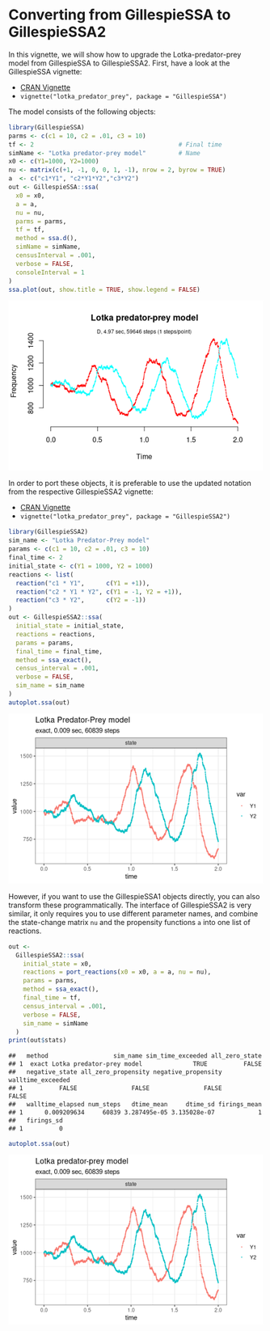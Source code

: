 Converting from GillespieSSA to GillespieSSA2
================

<!-- github markdown built using 
rmarkdown::render("vignettes/converting_from_GillespieSSA.Rmd", output_format = "github_document")
-->

In this vignette, we will show how to upgrade the Lotka-predator-prey
model from GillespieSSA to GillespieSSA2. First, have a look at the
GillespieSSA vignette:

  - [CRAN
    Vignette](https://CRAN.R-project.org/package=GillespieSSA/vignettes/lotka_predator_prey.html)
  - `vignette("lotka_predator_prey", package = "GillespieSSA")`

The model consists of the following objects:

``` r
library(GillespieSSA)
parms <- c(c1 = 10, c2 = .01, c3 = 10)
tf <- 2                                        # Final time
simName <- "Lotka predator-prey model"         # Name
x0 <- c(Y1=1000, Y2=1000)
nu <- matrix(c(+1, -1, 0, 0, 1, -1), nrow = 2, byrow = TRUE)
a  <- c("c1*Y1", "c2*Y1*Y2","c3*Y2")
out <- GillespieSSA::ssa(
  x0 = x0,
  a = a,
  nu = nu,
  parms = parms,
  tf = tf,
  method = ssa.d(),
  simName = simName,
  censusInterval = .001,
  verbose = FALSE,
  consoleInterval = 1
) 
ssa.plot(out, show.title = TRUE, show.legend = FALSE)
```

![](converting_from_GillespieSSA_files/figure-gfm/gssa1-1.png)<!-- -->

In order to port these objects, it is preferable to use the updated
notation from the respective GillespieSSA2 vignette:

  - [CRAN
    Vignette](https://CRAN.R-project.org/package=GillespieSSA2/vignettes/lotka_predator_prey.html)
  - `vignette("lotka_predator_prey", package = "GillespieSSA2")`

<!-- end list -->

``` r
library(GillespieSSA2)
sim_name <- "Lotka Predator-Prey model"
params <- c(c1 = 10, c2 = .01, c3 = 10)
final_time <- 2
initial_state <- c(Y1 = 1000, Y2 = 1000)
reactions <- list(
  reaction("c1 * Y1",      c(Y1 = +1)),
  reaction("c2 * Y1 * Y2", c(Y1 = -1, Y2 = +1)),
  reaction("c3 * Y2",      c(Y2 = -1))
)
out <- GillespieSSA2::ssa(
  initial_state = initial_state,
  reactions = reactions,
  params = params,
  final_time = final_time,
  method = ssa_exact(),
  census_interval = .001,
  verbose = FALSE,
  sim_name = sim_name
) 
autoplot.ssa(out)
```

![](converting_from_GillespieSSA_files/figure-gfm/gssa2-1.png)<!-- -->

However, if you want to use the GillespieSSA1 objects directly, you can
also transform these programmatically. The interface of GillespieSSA2 is
very similar, it only requires you to use different parameter names, and
combine the state-change matrix `nu` and the propensity functions `a`
into one list of reactions.

``` r
out <- 
  GillespieSSA2::ssa(
    initial_state = x0,
    reactions = port_reactions(x0 = x0, a = a, nu = nu),
    params = parms,
    method = ssa_exact(),
    final_time = tf,
    census_interval = .001,
    verbose = FALSE,
    sim_name = simName
  )
print(out$stats)
```

    ##   method                  sim_name sim_time_exceeded all_zero_state
    ## 1  exact Lotka predator-prey model              TRUE          FALSE
    ##   negative_state all_zero_propensity negative_propensity walltime_exceeded
    ## 1          FALSE               FALSE               FALSE             FALSE
    ##   walltime_elapsed num_steps   dtime_mean     dtime_sd firings_mean
    ## 1      0.009209634     60839 3.287495e-05 3.135028e-07            1
    ##   firings_sd
    ## 1          0

``` r
autoplot.ssa(out)
```

![](converting_from_GillespieSSA_files/figure-gfm/port-1.png)<!-- -->
